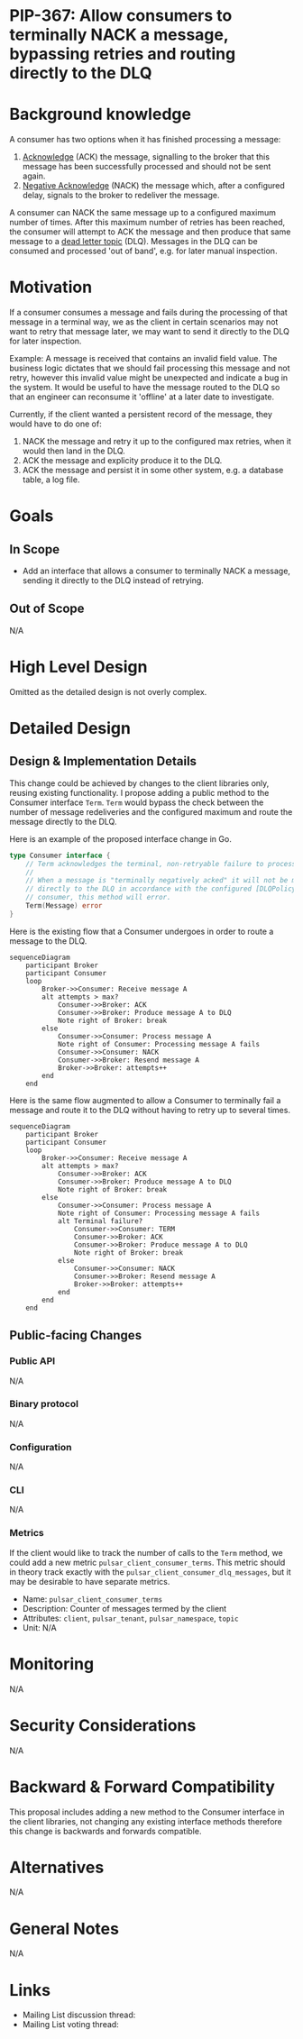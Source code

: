 # PIP-367: Allow consumers to terminally NACK a message, bypassing retries and routing directly to the DLQ

# Background knowledge

A consumer has two options when it has finished processing a message:
1. [Acknowledge](https://pulsar.apache.org/docs/3.3.x/concepts-messaging/#acknowledgment) (ACK) the message, signalling
   to the broker that this message has been successfully processed and should not be sent again.
2. [Negative Acknowledge](https://pulsar.apache.org/docs/3.3.x/concepts-messaging/#negative-acknowledgment) (NACK) the
   message which, after a configured delay, signals to the broker to redeliver the message.

A consumer can NACK the same message up to a configured maximum number of times. After this maximum number of retries
has been reached, the consumer will attempt to ACK the message and then produce that same message to a [dead letter
topic](https://pulsar.apache.org/docs/3.3.x/concepts-messaging/#dead-letter-topic) (DLQ). Messages in the DLQ can be
consumed and processed 'out of band', e.g. for later manual inspection.

# Motivation

If a consumer consumes a message and fails during the processing of that message in a terminal way, we as the client in
certain scenarios may not want to retry that message later, we may want to send it directly to the DLQ for later
inspection.

Example: A message is received that contains an invalid field value. The business logic dictates that we should fail
processing this message and not retry, however this invalid value might be unexpected and indicate a bug in the system.
It would be useful to have the message routed to the DLQ so that an engineer can reconsume it 'offline' at a later date
to investigate.

Currently, if the client wanted a persistent record of the message, they would have to do one of:

1. NACK the message and retry it up to the configured max retries, when it would then land in the DLQ.
2. ACK the message and explicity produce it to the DLQ.
3. ACK the message and persist it in some other system, e.g. a database table, a log file.

# Goals

## In Scope

* Add an interface that allows a consumer to terminally NACK a message, sending it directly to the DLQ instead of
  retrying.

## Out of Scope

N/A


# High Level Design

Omitted as the detailed design is not overly complex.

# Detailed Design

## Design & Implementation Details

This change could be achieved by changes to the client libraries only, reusing existing functionality. I propose adding
a public method to the Consumer interface `Term`. `Term` would bypass the check between the number of message
redeliveries and the configured maximum and route the message directly to the DLQ.

Here is an example of the proposed interface change in Go.
```go
type Consumer interface {
	// Term acknowledges the terminal, non-retryable failure to process a single message.
	//
	// When a message is "terminally negatively acked" it will not be marked for redelivery. Instead, it will be routed
	// directly to the DLQ in accordance with the configured [DLQPolicy]. If there is no DLQPolicy configured on the
	// consumer, this method will error.
	Term(Message) error
}
```

Here is the existing flow that a Consumer undergoes in order to route a message to the DLQ.
```mermaid
sequenceDiagram
    participant Broker
    participant Consumer
    loop
        Broker->>Consumer: Receive message A
        alt attempts > max?
            Consumer->>Broker: ACK
            Consumer->>Broker: Produce message A to DLQ
            Note right of Broker: break
        else
            Consumer->>Consumer: Process message A
            Note right of Consumer: Processing message A fails
            Consumer->>Consumer: NACK
            Consumer->>Broker: Resend message A
            Broker->>Broker: attempts++
        end
    end
```

Here is the same flow augmented to allow a Consumer to terminally fail a message and route it to the DLQ without having
to retry up to several times.
```mermaid
sequenceDiagram
    participant Broker
    participant Consumer
    loop
        Broker->>Consumer: Receive message A
        alt attempts > max?
            Consumer->>Broker: ACK
            Consumer->>Broker: Produce message A to DLQ
            Note right of Broker: break
        else
            Consumer->>Consumer: Process message A
            Note right of Consumer: Processing message A fails
            alt Terminal failure?
                Consumer->>Consumer: TERM
                Consumer->>Broker: ACK
                Consumer->>Broker: Produce message A to DLQ
                Note right of Broker: break
            else
                Consumer->>Consumer: NACK
                Consumer->>Broker: Resend message A
                Broker->>Broker: attempts++
            end
        end
    end
```

## Public-facing Changes

### Public API

N/A

### Binary protocol

N/A

### Configuration

N/A

### CLI

N/A

### Metrics

If the client would like to track the number of calls to the `Term` method, we could add a new metric
`pulsar_client_consumer_terms`. This metric should in theory track exactly with the
`pulsar_client_consumer_dlq_messages`, but it may be desirable to have separate metrics.

* Name: `pulsar_client_consumer_terms`
* Description: Counter of messages termed by the client
* Attributes: `client`, `pulsar_tenant`, `pulsar_namespace`, `topic`
* Unit: N/A


# Monitoring

N/A

# Security Considerations

N/A

# Backward & Forward Compatibility

This proposal includes adding a new method to the Consumer interface in the client libraries, not changing any existing
interface methods therefore this change is backwards and forwards compatible.

# Alternatives

N/A

# General Notes

N/A

# Links

* Mailing List discussion thread:
* Mailing List voting thread:
